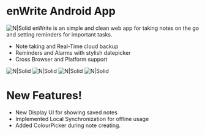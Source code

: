 # enWrite Android App
![N|Solid](https://res.cloudinary.com/srvraj311/image/upload/v1626325102/Main_2_hu5xxl.png)
enWrite is an simple and clean web app for taking notes on the go and setting reminders for important tasks.

- Note taking and Real-Time cloud backup
- Reminders and Alarms with stylish datepicker
- Cross Browser and Platform support

![N|Solid](https://res.cloudinary.com/srvraj311/image/upload/v1629315800/Screenshot_2021-08-18-22-23-13-281_com.srvraj311_x6f5ga.jpg)
![N|Solid](https://res.cloudinary.com/srvraj311/image/upload/v1629315800/Screenshot_2021-08-18-22-22-46-712_com.srvraj311_eyty8k.jpg)
![N|Solid](https://res.cloudinary.com/srvraj311/image/upload/v1629315800/Screenshot_2021-08-18-22-23-03-322_com.srvraj311_tqf8kk.jpg)
![N|Solid](https://res.cloudinary.com/srvraj311/image/upload/v1629315800/Screenshot_2021-08-18-22-22-55-060_com.srvraj311_qkpuyf.jpg)

# New Features!
- New Display UI for showing saved notes
- Implemented Local Synchronization for offline usage
- Added ColourPicker during note creating.
